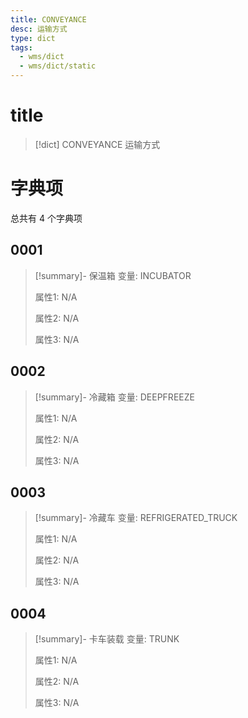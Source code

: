 ```yaml
---
title: CONVEYANCE
desc: 运输方式
type: dict
tags:
  - wms/dict
  - wms/dict/static
---
```

# title
>[!dict] CONVEYANCE
> 运输方式

# 字典项
总共有 4 个字典项
## 0001
>[!summary]- 保温箱
>变量: INCUBATOR
>
>属性1: N/A
>
>属性2: N/A
>
>属性3: N/A

## 0002
>[!summary]- 冷藏箱
>变量: DEEPFREEZE
>
>属性1: N/A
>
>属性2: N/A
>
>属性3: N/A

## 0003
>[!summary]- 冷藏车
>变量: REFRIGERATED_TRUCK
>
>属性1: N/A
>
>属性2: N/A
>
>属性3: N/A

## 0004
>[!summary]- 卡车装载
>变量: TRUNK
>
>属性1: N/A
>
>属性2: N/A
>
>属性3: N/A

